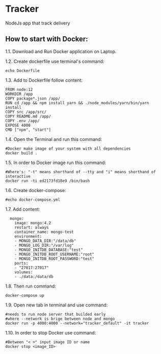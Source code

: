 # Tracker
NodeJs app that track delivery 

## How to start with Docker:
1.1. Download and Run Docker application on Laptop.

1.2. Create dockerfile use terminal's command:
```
echo Dockerfile
```
1.3. Add to Dockerfile follow content:
```
FROM node:12
WORKDIR /app
COPY package*.json /app/
RUN cd /app && npm install yarn && ./node_modules/yarn/bin/yarn install
COPY src /app/src/
COPY README.md /app/
COPY .env /app/
EXPOSE 4000
CMD ["npm", "start"]
```
1.4. Open the Terminal and run this command:
```
#Docker make image of your system with all dependencies 
docker build .
```
1.5. In order to Docker image run this command:
```
#Where's: "-t" means shorthand of --tty and "i" means shorthand of interactive 
docker run -ti ed2173fd18e9 /bin/bash
```
1.6. Create docker-compose:
```
#echo docker-compose.yml
```
1.7. Add content:
```
  mongo:
    image: mongo:4.2
    restart: always
    container_name: mongo-test
    environment:
    - MONGO_DATA_DIR:"/data/db"
    - MONGO_LOG_DIR:"/var/log"
    - MONGO_INITDB_DATABASE:"test"
    - MONGO_INITDB_ROOT_USERNAME:"root"
    - MONGO_INITDB_ROOT_PASSWORD:"test"
    ports:
    - "27017:27017"
    volumes:
    - ./data:/data/db
```
1.8. Then run command:
```
docker-compose up
```
1.9. Open new tab in terminal and use command:
```
#needs to run node server that builded early
#where --network is brige between node and mongo
docker run -p 4000:4000 --network="tracker_default" -it tracker
```
1.10. In order to stop Docker use command: 
```
#Between "< >" input image ID or name
docker stop <image_ID> 
```

